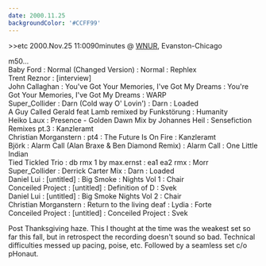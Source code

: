 ```yaml
---
date: 2000.11.25
backgroundColor: '#CCFF99'
---
```


\>>etc 2000.Nov.25 11:0090minutes @ [WNUR](http://www.wnur.org/), Evanston-Chicago


m50...  
Baby Ford : Normal (Changed Version) : Normal : Rephlex  
Trent Reznor : \[interview\]  
John Callaghan : You've Got Your Memories, I've Got My Dreams : You're Got Your Memories, I've Got My Dreams : WARP  
Super\_Collider : Darn (Cold way O' Lovin') : Darn : Loaded  
A Guy Called Gerald feat Lamb remixed by Funkstörung : Humanity  
Heiko Laux : Presence - Golden Dawn Mix by Johannes Heil : Sensefiction Remixes pt.3 : Kanzleramt  
Christian Morganstern : pt4 : The Future Is On Fire : Kanzleramt  
Björk : Alarm Call (Alan Braxe & Ben Diamond Remix) : Alarm Call : One Little Indian  
Tied Tickled Trio : db rmx 1 by max.ernst : ea1 ea2 rmx : Morr  
Super\_Collider : Derrick Carter Mix : Darn : Loaded  
Daniel Lui : \[untitled\] : Big Smoke : Nights Vol 1 : Chair  
Conceiled Project : \[untitled\] : Definition of D : Svek  
Daniel Lui : \[untitled\] : Big Smoke Nights Vol 2 : Chair  
Christian Morganstern : Return to the living deaf : Lydia : Forte  
Conceiled Project : \[untitled\] : Conceiled Project : Svek  

Post Thanksgiving haze. This I thought at the time was the weakest set so far this fall, but in retrospect the recording doesn't sound so bad. Technical difficulties messed up pacing, poise, etc. Followed by a seamless set c/o pHonaut.